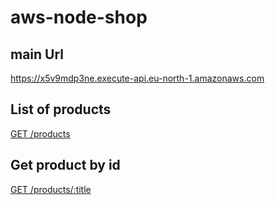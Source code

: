 # aws-node-shop

## main Url
https://x5v9mdp3ne.execute-api.eu-north-1.amazonaws.com

## List of products
[GET /products](https://x5v9mdp3ne.execute-api.eu-north-1.amazonaws.com/products)

## Get product by id
[GET /products/:title](https://x5v9mdp3ne.execute-api.eu-north-1.amazonaws.com/products/7567ec4b-b10c-48c5-9345-fc73c48a80aa)
